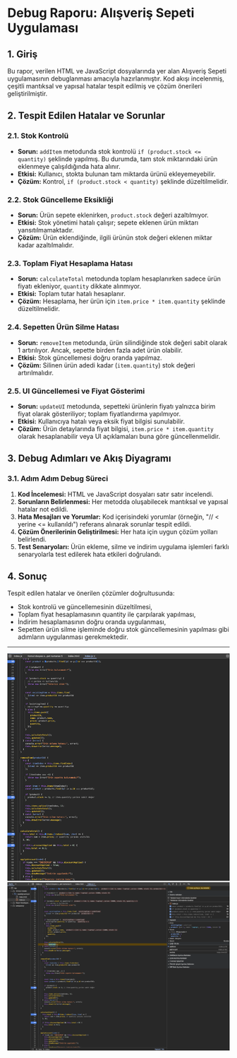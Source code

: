 # Debug Raporu: Alışveriş Sepeti Uygulaması

## 1. Giriş

Bu rapor, verilen HTML ve JavaScript dosyalarında yer alan Alışveriş Sepeti uygulamasının debuglanması amacıyla hazırlanmıştır. Kod akışı incelenmiş, çeşitli mantıksal ve yapısal hatalar tespit edilmiş ve çözüm önerileri geliştirilmiştir.

## 2. Tespit Edilen Hatalar ve Sorunlar

### 2.1. Stok Kontrolü

- **Sorun:** `addItem` metodunda stok kontrolü `if (product.stock <= quantity)` şeklinde yapılmış. Bu durumda, tam stok miktarındaki ürün eklenmeye çalışıldığında hata alınır.
- **Etkisi:** Kullanıcı, stokta bulunan tam miktarda ürünü ekleyemeyebilir.
- **Çözüm:** Kontrol, `if (product.stock < quantity)` şeklinde düzeltilmelidir.

### 2.2. Stok Güncelleme Eksikliği

- **Sorun:** Ürün sepete eklenirken, `product.stock` değeri azaltılmıyor.
- **Etkisi:** Stok yönetimi hatalı çalışır; sepete eklenen ürün miktarı yansıtılmamaktadır.
- **Çözüm:** Ürün eklendiğinde, ilgili ürünün stok değeri eklenen miktar kadar azaltılmalıdır.

### 2.3. Toplam Fiyat Hesaplama Hatası

- **Sorun:** `calculateTotal` metodunda toplam hesaplanırken sadece ürün fiyatı ekleniyor, `quantity` dikkate alınmıyor.
- **Etkisi:** Toplam tutar hatalı hesaplanır.
- **Çözüm:** Hesaplama, her ürün için `item.price * item.quantity` şeklinde düzeltilmelidir.

### 2.4. Sepetten Ürün Silme Hatası

- **Sorun:** `removeItem` metodunda, ürün silindiğinde stok değeri sabit olarak 1 artırılıyor. Ancak, sepette birden fazla adet ürün olabilir.
- **Etkisi:** Stok güncellemesi doğru oranda yapılmaz.
- **Çözüm:** Silinen ürün adedi kadar (`item.quantity`) stok değeri artırılmalıdır.

### 2.5. UI Güncellemesi ve Fiyat Gösterimi

- **Sorun:** `updateUI` metodunda, sepetteki ürünlerin fiyatı yalnızca birim fiyat olarak gösteriliyor; toplam fiyatlandırma yapılmıyor.
- **Etkisi:** Kullanıcıya hatalı veya eksik fiyat bilgisi sunulabilir.
- **Çözüm:** Ürün detaylarında fiyat bilgisi, `item.price * item.quantity` olarak hesaplanabilir veya UI açıklamaları buna göre güncellenmelidir.

## 3. Debug Adımları ve Akış Diyagramı

### 3.1. Adım Adım Debug Süreci

1. **Kod İncelemesi:** HTML ve JavaScript dosyaları satır satır incelendi.
2. **Sorunların Belirlenmesi:** Her metodda oluşabilecek mantıksal ve yapısal hatalar not edildi.
3. **Hata Mesajları ve Yorumlar:** Kod içerisindeki yorumlar (örneğin, "// < yerine <= kullanıldı") referans alınarak sorunlar tespit edildi.
4. **Çözüm Önerilerinin Geliştirilmesi:** Her hata için uygun çözüm yolları belirlendi.
5. **Test Senaryoları:** Ürün ekleme, silme ve indirim uygulama işlemleri farklı senaryolarla test edilerek hata etkileri doğrulandı.

## 4. Sonuç
Tespit edilen hatalar ve önerilen çözümler doğrultusunda:

- Stok kontrolü ve güncellemesinin düzeltilmesi,
- Toplam fiyat hesaplamasının quantity ile çarpılarak yapılması,
- İndirim hesaplamasının doğru oranda uygulanması,
- Sepetten ürün silme işleminde doğru stok güncellemesinin yapılması
gibi adımların uygulanması gerekmektedir.
    
 --- 
 ![image-1](<Ekran Resmi 2025-03-16 20.15.35.png>)
 ![image-2](<Ekran Resmi 2025-03-16 20.17.55.png>)